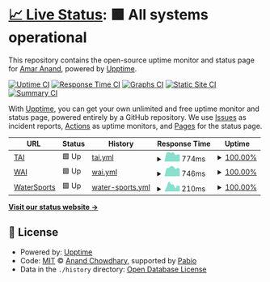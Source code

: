 # [📈 Live Status](https://Amaranandsr.github.io/webuptime): <!--live status--> **🟩 All systems operational**

This repository contains the open-source uptime monitor and status page for [Amar Anand](LeafDeft.com), powered by [Upptime](https://github.com/upptime/upptime).

[![Uptime CI](https://github.com/Amaranandsr/webuptime/workflows/Uptime%20CI/badge.svg)](https://github.com/Amaranandsr/webuptime/actions?query=workflow%3A%22Uptime+CI%22)
[![Response Time CI](https://github.com/Amaranandsr/webuptime/workflows/Response%20Time%20CI/badge.svg)](https://github.com/Amaranandsr/webuptime/actions?query=workflow%3A%22Response+Time+CI%22)
[![Graphs CI](https://github.com/Amaranandsr/webuptime/workflows/Graphs%20CI/badge.svg)](https://github.com/Amaranandsr/webuptime/actions?query=workflow%3A%22Graphs+CI%22)
[![Static Site CI](https://github.com/Amaranandsr/webuptime/workflows/Static%20Site%20CI/badge.svg)](https://github.com/Amaranandsr/webuptime/actions?query=workflow%3A%22Static+Site+CI%22)
[![Summary CI](https://github.com/Amaranandsr/webuptime/workflows/Summary%20CI/badge.svg)](https://github.com/Amaranandsr/webuptime/actions?query=workflow%3A%22Summary+CI%22)

With [Upptime](https://upptime.js.org), you can get your own unlimited and free uptime monitor and status page, powered entirely by a GitHub repository. We use [Issues](https://github.com/Amaranandsr/webuptime/issues) as incident reports, [Actions](https://github.com/Amaranandsr/webuptime/actions) as uptime monitors, and [Pages](https://Amaranandsr.github.io/webuptime) for the status page.

<!--start: status pages-->
<!-- This summary is generated by Upptime (https://github.com/upptime/upptime) -->
<!-- Do not edit this manually, your changes will be overwritten -->
<!-- prettier-ignore -->
| URL | Status | History | Response Time | Uptime |
| --- | ------ | ------- | ------------- | ------ |
| <img alt="" src="https://icons.duckduckgo.com/ip3/taindia.in.ico" height="13"> [TAI](https://taindia.in) | 🟩 Up | [tai.yml](https://github.com/Amaranandsr/webuptime/commits/HEAD/history/tai.yml) | <details><summary><img alt="Response time graph" src="./graphs/tai/response-time-week.png" height="20"> 774ms</summary><br><a href="https://Amaranandsr.github.io/webuptime/history/tai"><img alt="Response time 1745" src="https://img.shields.io/endpoint?url=https%3A%2F%2Fraw.githubusercontent.com%2FAmaranandsr%2Fwebuptime%2FHEAD%2Fapi%2Ftai%2Fresponse-time.json"></a><br><a href="https://Amaranandsr.github.io/webuptime/history/tai"><img alt="24-hour response time 741" src="https://img.shields.io/endpoint?url=https%3A%2F%2Fraw.githubusercontent.com%2FAmaranandsr%2Fwebuptime%2FHEAD%2Fapi%2Ftai%2Fresponse-time-day.json"></a><br><a href="https://Amaranandsr.github.io/webuptime/history/tai"><img alt="7-day response time 774" src="https://img.shields.io/endpoint?url=https%3A%2F%2Fraw.githubusercontent.com%2FAmaranandsr%2Fwebuptime%2FHEAD%2Fapi%2Ftai%2Fresponse-time-week.json"></a><br><a href="https://Amaranandsr.github.io/webuptime/history/tai"><img alt="30-day response time 866" src="https://img.shields.io/endpoint?url=https%3A%2F%2Fraw.githubusercontent.com%2FAmaranandsr%2Fwebuptime%2FHEAD%2Fapi%2Ftai%2Fresponse-time-month.json"></a><br><a href="https://Amaranandsr.github.io/webuptime/history/tai"><img alt="1-year response time 1745" src="https://img.shields.io/endpoint?url=https%3A%2F%2Fraw.githubusercontent.com%2FAmaranandsr%2Fwebuptime%2FHEAD%2Fapi%2Ftai%2Fresponse-time-year.json"></a></details> | <details><summary><a href="https://Amaranandsr.github.io/webuptime/history/tai">100.00%</a></summary><a href="https://Amaranandsr.github.io/webuptime/history/tai"><img alt="All-time uptime 99.29%" src="https://img.shields.io/endpoint?url=https%3A%2F%2Fraw.githubusercontent.com%2FAmaranandsr%2Fwebuptime%2FHEAD%2Fapi%2Ftai%2Fuptime.json"></a><br><a href="https://Amaranandsr.github.io/webuptime/history/tai"><img alt="24-hour uptime 100.00%" src="https://img.shields.io/endpoint?url=https%3A%2F%2Fraw.githubusercontent.com%2FAmaranandsr%2Fwebuptime%2FHEAD%2Fapi%2Ftai%2Fuptime-day.json"></a><br><a href="https://Amaranandsr.github.io/webuptime/history/tai"><img alt="7-day uptime 100.00%" src="https://img.shields.io/endpoint?url=https%3A%2F%2Fraw.githubusercontent.com%2FAmaranandsr%2Fwebuptime%2FHEAD%2Fapi%2Ftai%2Fuptime-week.json"></a><br><a href="https://Amaranandsr.github.io/webuptime/history/tai"><img alt="30-day uptime 100.00%" src="https://img.shields.io/endpoint?url=https%3A%2F%2Fraw.githubusercontent.com%2FAmaranandsr%2Fwebuptime%2FHEAD%2Fapi%2Ftai%2Fuptime-month.json"></a><br><a href="https://Amaranandsr.github.io/webuptime/history/tai"><img alt="1-year uptime 99.29%" src="https://img.shields.io/endpoint?url=https%3A%2F%2Fraw.githubusercontent.com%2FAmaranandsr%2Fwebuptime%2FHEAD%2Fapi%2Ftai%2Fuptime-year.json"></a></details>
| <img alt="" src="https://icons.duckduckgo.com/ip3/waiwellness.com.ico" height="13"> [WAI](https://waiwellness.com) | 🟩 Up | [wai.yml](https://github.com/Amaranandsr/webuptime/commits/HEAD/history/wai.yml) | <details><summary><img alt="Response time graph" src="./graphs/wai/response-time-week.png" height="20"> 746ms</summary><br><a href="https://Amaranandsr.github.io/webuptime/history/wai"><img alt="Response time 1412" src="https://img.shields.io/endpoint?url=https%3A%2F%2Fraw.githubusercontent.com%2FAmaranandsr%2Fwebuptime%2FHEAD%2Fapi%2Fwai%2Fresponse-time.json"></a><br><a href="https://Amaranandsr.github.io/webuptime/history/wai"><img alt="24-hour response time 732" src="https://img.shields.io/endpoint?url=https%3A%2F%2Fraw.githubusercontent.com%2FAmaranandsr%2Fwebuptime%2FHEAD%2Fapi%2Fwai%2Fresponse-time-day.json"></a><br><a href="https://Amaranandsr.github.io/webuptime/history/wai"><img alt="7-day response time 746" src="https://img.shields.io/endpoint?url=https%3A%2F%2Fraw.githubusercontent.com%2FAmaranandsr%2Fwebuptime%2FHEAD%2Fapi%2Fwai%2Fresponse-time-week.json"></a><br><a href="https://Amaranandsr.github.io/webuptime/history/wai"><img alt="30-day response time 739" src="https://img.shields.io/endpoint?url=https%3A%2F%2Fraw.githubusercontent.com%2FAmaranandsr%2Fwebuptime%2FHEAD%2Fapi%2Fwai%2Fresponse-time-month.json"></a><br><a href="https://Amaranandsr.github.io/webuptime/history/wai"><img alt="1-year response time 1412" src="https://img.shields.io/endpoint?url=https%3A%2F%2Fraw.githubusercontent.com%2FAmaranandsr%2Fwebuptime%2FHEAD%2Fapi%2Fwai%2Fresponse-time-year.json"></a></details> | <details><summary><a href="https://Amaranandsr.github.io/webuptime/history/wai">100.00%</a></summary><a href="https://Amaranandsr.github.io/webuptime/history/wai"><img alt="All-time uptime 99.30%" src="https://img.shields.io/endpoint?url=https%3A%2F%2Fraw.githubusercontent.com%2FAmaranandsr%2Fwebuptime%2FHEAD%2Fapi%2Fwai%2Fuptime.json"></a><br><a href="https://Amaranandsr.github.io/webuptime/history/wai"><img alt="24-hour uptime 100.00%" src="https://img.shields.io/endpoint?url=https%3A%2F%2Fraw.githubusercontent.com%2FAmaranandsr%2Fwebuptime%2FHEAD%2Fapi%2Fwai%2Fuptime-day.json"></a><br><a href="https://Amaranandsr.github.io/webuptime/history/wai"><img alt="7-day uptime 100.00%" src="https://img.shields.io/endpoint?url=https%3A%2F%2Fraw.githubusercontent.com%2FAmaranandsr%2Fwebuptime%2FHEAD%2Fapi%2Fwai%2Fuptime-week.json"></a><br><a href="https://Amaranandsr.github.io/webuptime/history/wai"><img alt="30-day uptime 100.00%" src="https://img.shields.io/endpoint?url=https%3A%2F%2Fraw.githubusercontent.com%2FAmaranandsr%2Fwebuptime%2FHEAD%2Fapi%2Fwai%2Fuptime-month.json"></a><br><a href="https://Amaranandsr.github.io/webuptime/history/wai"><img alt="1-year uptime 99.30%" src="https://img.shields.io/endpoint?url=https%3A%2F%2Fraw.githubusercontent.com%2FAmaranandsr%2Fwebuptime%2FHEAD%2Fapi%2Fwai%2Fuptime-year.json"></a></details>
| <img alt="" src="https://icons.duckduckgo.com/ip3/varanasiadventures.com.ico" height="13"> [WaterSports](https://varanasiadventures.com) | 🟩 Up | [water-sports.yml](https://github.com/Amaranandsr/webuptime/commits/HEAD/history/water-sports.yml) | <details><summary><img alt="Response time graph" src="./graphs/water-sports/response-time-week.png" height="20"> 210ms</summary><br><a href="https://Amaranandsr.github.io/webuptime/history/water-sports"><img alt="Response time 197" src="https://img.shields.io/endpoint?url=https%3A%2F%2Fraw.githubusercontent.com%2FAmaranandsr%2Fwebuptime%2FHEAD%2Fapi%2Fwater-sports%2Fresponse-time.json"></a><br><a href="https://Amaranandsr.github.io/webuptime/history/water-sports"><img alt="24-hour response time 175" src="https://img.shields.io/endpoint?url=https%3A%2F%2Fraw.githubusercontent.com%2FAmaranandsr%2Fwebuptime%2FHEAD%2Fapi%2Fwater-sports%2Fresponse-time-day.json"></a><br><a href="https://Amaranandsr.github.io/webuptime/history/water-sports"><img alt="7-day response time 210" src="https://img.shields.io/endpoint?url=https%3A%2F%2Fraw.githubusercontent.com%2FAmaranandsr%2Fwebuptime%2FHEAD%2Fapi%2Fwater-sports%2Fresponse-time-week.json"></a><br><a href="https://Amaranandsr.github.io/webuptime/history/water-sports"><img alt="30-day response time 207" src="https://img.shields.io/endpoint?url=https%3A%2F%2Fraw.githubusercontent.com%2FAmaranandsr%2Fwebuptime%2FHEAD%2Fapi%2Fwater-sports%2Fresponse-time-month.json"></a><br><a href="https://Amaranandsr.github.io/webuptime/history/water-sports"><img alt="1-year response time 197" src="https://img.shields.io/endpoint?url=https%3A%2F%2Fraw.githubusercontent.com%2FAmaranandsr%2Fwebuptime%2FHEAD%2Fapi%2Fwater-sports%2Fresponse-time-year.json"></a></details> | <details><summary><a href="https://Amaranandsr.github.io/webuptime/history/water-sports">100.00%</a></summary><a href="https://Amaranandsr.github.io/webuptime/history/water-sports"><img alt="All-time uptime 100.00%" src="https://img.shields.io/endpoint?url=https%3A%2F%2Fraw.githubusercontent.com%2FAmaranandsr%2Fwebuptime%2FHEAD%2Fapi%2Fwater-sports%2Fuptime.json"></a><br><a href="https://Amaranandsr.github.io/webuptime/history/water-sports"><img alt="24-hour uptime 100.00%" src="https://img.shields.io/endpoint?url=https%3A%2F%2Fraw.githubusercontent.com%2FAmaranandsr%2Fwebuptime%2FHEAD%2Fapi%2Fwater-sports%2Fuptime-day.json"></a><br><a href="https://Amaranandsr.github.io/webuptime/history/water-sports"><img alt="7-day uptime 100.00%" src="https://img.shields.io/endpoint?url=https%3A%2F%2Fraw.githubusercontent.com%2FAmaranandsr%2Fwebuptime%2FHEAD%2Fapi%2Fwater-sports%2Fuptime-week.json"></a><br><a href="https://Amaranandsr.github.io/webuptime/history/water-sports"><img alt="30-day uptime 100.00%" src="https://img.shields.io/endpoint?url=https%3A%2F%2Fraw.githubusercontent.com%2FAmaranandsr%2Fwebuptime%2FHEAD%2Fapi%2Fwater-sports%2Fuptime-month.json"></a><br><a href="https://Amaranandsr.github.io/webuptime/history/water-sports"><img alt="1-year uptime 100.00%" src="https://img.shields.io/endpoint?url=https%3A%2F%2Fraw.githubusercontent.com%2FAmaranandsr%2Fwebuptime%2FHEAD%2Fapi%2Fwater-sports%2Fuptime-year.json"></a></details>

<!--end: status pages-->

[**Visit our status website →**](https://Amaranandsr.github.io/webuptime)

## 📄 License

- Powered by: [Upptime](https://github.com/upptime/upptime)
- Code: [MIT](./LICENSE) © [Anand Chowdhary](https://anandchowdhary.com), supported by [Pabio](https://pabio.com)
- Data in the `./history` directory: [Open Database License](https://opendatacommons.org/licenses/odbl/1-0/)
